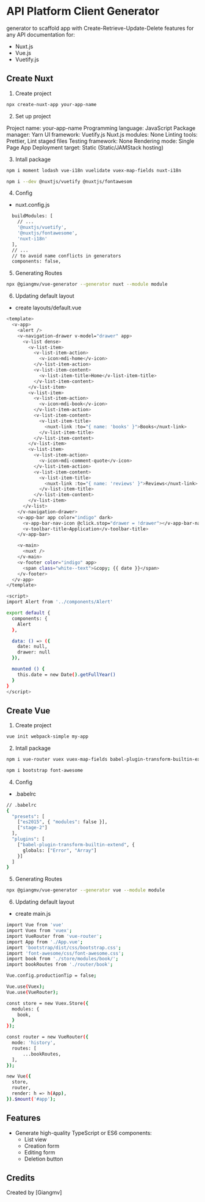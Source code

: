 # API Platform Client Generator
generator to scaffold app with Create-Retrieve-Update-Delete features for any API documentation for:

* Nuxt.js
* Vue.js
* Vuetify.js

## Create Nuxt

1. Create project

```bash
npx create-nuxt-app your-app-name
```
2. Set up project

Project name: your-app-name
Programming language: JavaScript
Package manager: Yarn
UI framework: Vuetify.js
Nuxt.js modules: None
Linting tools: Prettier, Lint staged files
Testing framework: None
Rendering mode: Single Page App
Deployment target: Static (Static/JAMStack hosting)

3. Intall package

```bash
npm i moment lodash vue-i18n vuelidate vuex-map-fields nuxt-i18n
```

```bash
npm i --dev @nuxtjs/vuetify @nuxtjs/fontawesom
```
4. Config
- nuxt.config.js
```bash
  buildModules: [
    // ...
    '@nuxtjs/vuetify',
    '@nuxtjs/fontawesome',
    'nuxt-i18n'
  ],
  // ...
  // to avoid name conflicts in generators
  components: false, 
```

5. Generating Routes

```bash
npx @giangmv/vue-generator --generator nuxt --module module
```

6. Updating default layout

- create layouts/default.vue
```bash
<template>
  <v-app>
    <alert />
    <v-navigation-drawer v-model="drawer" app>
      <v-list dense>
        <v-list-item>
          <v-list-item-action>
            <v-icon>mdi-home</v-icon>
          </v-list-item-action>
          <v-list-item-content>
            <v-list-item-title>Home</v-list-item-title>
          </v-list-item-content>
        </v-list-item>
        <v-list-item>
          <v-list-item-action>
            <v-icon>mdi-book</v-icon>
          </v-list-item-action>
          <v-list-item-content>
            <v-list-item-title>
              <nuxt-link :to="{ name: 'books' }">Books</nuxt-link>
            </v-list-item-title>
          </v-list-item-content>
        </v-list-item>
        <v-list-item>
          <v-list-item-action>
            <v-icon>mdi-comment-quote</v-icon>
          </v-list-item-action>
          <v-list-item-content>
            <v-list-item-title>
              <nuxt-link :to="{ name: 'reviews' }">Reviews</nuxt-link>
            </v-list-item-title>
          </v-list-item-content>
        </v-list-item>
      </v-list>
    </v-navigation-drawer>
    <v-app-bar app color="indigo" dark>
      <v-app-bar-nav-icon @click.stop="drawer = !drawer"></v-app-bar-nav-icon>
      <v-toolbar-title>Application</v-toolbar-title>
    </v-app-bar>

    <v-main>
      <nuxt />
    </v-main>
    <v-footer color="indigo" app>
      <span class="white--text">&copy; {{ date }}</span>
    </v-footer>
  </v-app>
</template>

<script>
import Alert from '../components/Alert'

export default {
  components: {
    Alert
  },

  data: () => ({
    date: null,
    drawer: null
  }),

  mounted () {
    this.date = new Date().getFullYear()
  }
}
</script>
```

## Create Vue
1. Create project

```bash
vue init webpack-simple my-app
```

2. Intall package

```bash
npm i vue-router vuex vuex-map-fields babel-plugin-transform-builtin-extend babel-preset-es2015 babel-preset-stage-2 lodash
```

```bash
npm i bootstrap font-awesome
```
4. Config
- .babelrc
```bash
// .babelrc
{
  "presets": [
    ["es2015", { "modules": false }],
    ["stage-2"]
  ],
  "plugins": [
    ["babel-plugin-transform-builtin-extend", {
      globals: ["Error", "Array"]
    }]
  ]
}
```

5. Generating Routes

```bash
npx @giangmv/vue-generator --generator vue --module module
```

6. Updating default layout

- create main.js
```bash
import Vue from 'vue'
import Vuex from 'vuex';
import VueRouter from 'vue-router';
import App from './App.vue';
import 'bootstrap/dist/css/bootstrap.css';
import 'font-awesome/css/font-awesome.css';
import book from './store/modules/book/';
import bookRoutes from './router/book';

Vue.config.productionTip = false;

Vue.use(Vuex);
Vue.use(VueRouter);

const store = new Vuex.Store({
  modules: {
    book,
  }
});

const router = new VueRouter({
  mode: 'history',
  routes: [
      ...bookRoutes,
  ],
});

new Vue({
  store,
  router,
  render: h => h(App),
}).$mount('#app');
```
## Features

* Generate high-quality TypeScript or ES6 components:
  * List view
  * Creation form
  * Editing form
  * Deletion button


## Credits

Created by [Giangmv]
